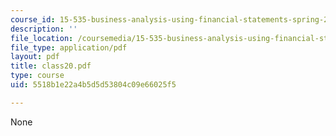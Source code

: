 ```yaml
---
course_id: 15-535-business-analysis-using-financial-statements-spring-2003
description: ''
file_location: /coursemedia/15-535-business-analysis-using-financial-statements-spring-2003/5518b1e22a4b5d5d53804c09e66025f5_class20.pdf
file_type: application/pdf
layout: pdf
title: class20.pdf
type: course
uid: 5518b1e22a4b5d5d53804c09e66025f5

---
```

None